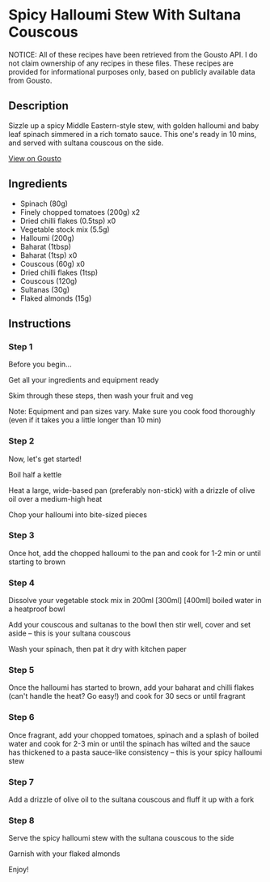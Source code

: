 # Spicy Halloumi Stew With Sultana Couscous

NOTICE: All of these recipes have been retrieved from the Gousto API. I do not claim ownership of any recipes in these files. These recipes are provided for informational purposes only, based on publicly available data from Gousto.

## Description

Sizzle up a spicy Middle Eastern-style stew, with golden halloumi and baby leaf spinach simmered in a rich tomato sauce. This one's ready in 10 mins, and served with sultana couscous on the side. 

[View on Gousto](https://www.gousto.co.uk/recipes/cookbook/spicy-halloumi-stew-with-couscous)

## Ingredients

- Spinach (80g)
- Finely chopped tomatoes (200g) x2
- Dried chilli flakes (0.5tsp) x0
- Vegetable stock mix (5.5g)
- Halloumi (200g)
- Baharat (1tbsp)
- Baharat (1tsp) x0
- Couscous (60g) x0
- Dried chilli flakes (1tsp)
- Couscous (120g)
- Sultanas (30g)
- Flaked almonds (15g)

## Instructions


### Step 1

Before you begin...

Get all your ingredients and equipment ready

Skim through these steps, then wash your fruit and veg

Note: Equipment and pan sizes vary. Make sure you cook food thoroughly (even if it takes you a little longer than 10 min)


### Step 2

Now, let's get started!

Boil half a kettle

Heat a large, wide-based pan (preferably non-stick) with a drizzle of olive oil over a medium-high heat

Chop your halloumi into bite-sized pieces


### Step 3

Once hot, add the chopped halloumi to the pan and cook for 1-2 min or until starting to brown


### Step 4

Dissolve your vegetable stock mix in 200ml <span class="text-purple">[300ml]</span> <span class="text-danger">[400ml] </span>boiled water in a heatproof bowl

Add your couscous and sultanas to the bowl then stir well, cover and set aside – this is your sultana couscous

Wash your spinach, then pat it dry with kitchen paper


### Step 5

Once the halloumi has started to brown, add your baharat and chilli flakes (can't handle the heat? Go easy!) and cook for 30 secs or until fragrant


### Step 6

Once fragrant, add<span class="text-danger"> </span>your chopped tomatoes, spinach and a splash of boiled water and cook for 2-3 min or until the spinach has wilted and the sauce has thickened to a pasta sauce-like consistency – this is your spicy halloumi stew


### Step 7

Add a drizzle of olive oil to the sultana couscous and fluff it up with a fork

### Step 8

Serve the spicy halloumi stew with the sultana couscous to the side

Garnish with your flaked almonds

Enjoy!

